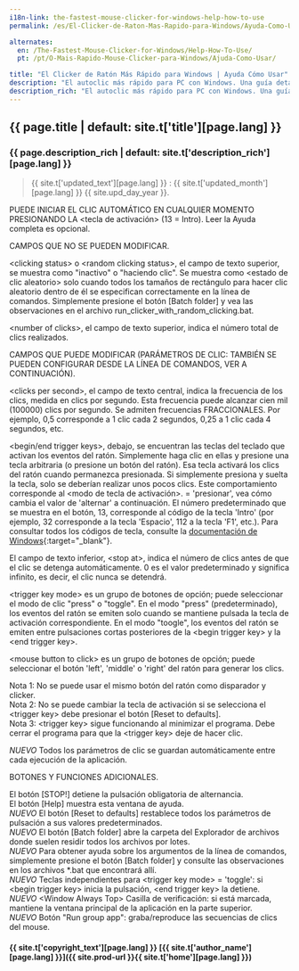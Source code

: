 ```yaml
---
i18n-link: the-fastest-mouse-clicker-for-windows-help-how-to-use
permalink: /es/El-Clicker-de-Raton-Mas-Rapido-para-Windows/Ayuda-Como-Usar/

alternates:
  en: /The-Fastest-Mouse-Clicker-for-Windows/Help-How-To-Use/
  pt: /pt/O-Mais-Rapido-Mouse-Clicker-para-Windows/Ajuda-Como-Usar/

title: "El Clicker de Ratón Más Rápido para Windows | Ayuda Cómo Usar"
description: "El autoclic más rápido para PC con Windows. Una guía detallada sobre cómo utilizar la aplicación en sus actividades diarias con la mayor eficiencia"
description_rich: "El autoclic más rápido para PC con Windows. Una guía detallada sobre cómo utilizar la aplicación en sus actividades diarias con la mayor eficiencia"
---
```


## {{ page.title | default: site.t['title'][page.lang] }}

### {{ page.description_rich | default: site.t['description_rich'][page.lang] }}

> {{ site.t['updated_text'][page.lang] }} : {{ site.t['updated_month'][page.lang] }} {{ site.upd_day_year }}.

PUEDE INICIAR EL CLIC AUTOMÁTICO EN CUALQUIER MOMENTO PRESIONANDO LA <tecla de activación> (13 = Intro). Leer la Ayuda completa es opcional.

CAMPOS QUE NO SE PUEDEN MODIFICAR.

&lt;clicking status&gt; o &lt;random clicking status&gt;, el campo de texto superior, se muestra como "inactivo" o "haciendo clic".
Se muestra como &lt;estado de clic aleatorio&gt; solo cuando todos los tamaños de rectángulo para hacer clic aleatorio dentro de él se especifican correctamente en la línea de comandos.
Simplemente presione el botón \[Batch folder\] y vea las observaciones en el archivo run_clicker_with_random_clicking.bat.

&lt;number of clicks&gt;, el campo de texto superior, indica el número total de clics realizados.

CAMPOS QUE PUEDE MODIFICAR (PARÁMETROS DE CLIC: TAMBIÉN SE PUEDEN CONFIGURAR DESDE LA LÍNEA DE COMANDOS, VER A CONTINUACIÓN).

&lt;clicks per second&gt;, el campo de texto central, indica la frecuencia de los clics, medida en clics por segundo.
Esta frecuencia puede alcanzar cien mil (100000) clics por segundo.
Se admiten frecuencias FRACCIONALES. Por ejemplo, 0,5 corresponde a 1 clic cada 2 segundos, 0,25 a 1 clic cada 4 segundos, etc.

&lt;begin/end trigger keys&gt;, debajo, se encuentran las teclas del teclado que activan los eventos del ratón. Simplemente haga clic en ellas y presione una tecla arbitraria (o presione un botón del ratón).
Esa tecla activará los clics del ratón cuando permanezca presionada. Si simplemente presiona y suelta la tecla, solo se deberían realizar unos pocos clics.
Este comportamiento corresponde al &lt;modo de tecla de activación&gt;. = 'presionar', vea cómo cambia el valor de 'alternar' a continuación.
El número predeterminado que se muestra en el botón, 13, corresponde al código de la tecla 'Intro' (por ejemplo, 32 corresponde a la tecla 'Espacio', 112 a la tecla 'F1', etc.).
Para consultar todos los códigos de tecla, consulte la [documentación de Windows](https://docs.microsoft.com/en-us/windows/win32/inputdev/virtual-key-codes){:target="_blank"}.

El campo de texto inferior, &lt;stop at&gt;, indica el número de clics antes de que el clic se detenga automáticamente.
0 es el valor predeterminado y significa infinito, es decir, el clic nunca se detendrá.

&lt;trigger key mode&gt; es un grupo de botones de opción; puede seleccionar el modo de clic "press" o "toggle".
En el modo "press" (predeterminado), los eventos del ratón se emiten solo cuando se mantiene pulsada la tecla de activación correspondiente.
En el modo "toogle", los eventos del ratón se emiten entre pulsaciones cortas posteriores de la &lt;begin trigger key&gt; y la &lt;end trigger key&gt;.

&lt;mouse button to click&gt; es un grupo de botones de opción; puede seleccionar el botón 'left', 'middle' o 'right' del ratón para generar los clics.

Nota 1: No se puede usar el mismo botón del ratón como disparador y clicker.
<br/>Nota 2: No se puede cambiar la tecla de activación si se selecciona el &lt;trigger key&gt; debe presionar el botón \[Reset to defaults\].
<br/>Nota 3: &lt;trigger key&gt; sigue funcionando al minimizar el programa. Debe cerrar el programa para que la &lt;trigger key&gt; deje de hacer clic.

*NUEVO* Todos los parámetros de clic se guardan automáticamente entre cada ejecución de la aplicación.

BOTONES Y FUNCIONES ADICIONALES.

El botón \[STOP!\] detiene la pulsación obligatoria de alternancia.
<br/>El botón \[Help\] muestra esta ventana de ayuda.
<br/>*NUEVO* El botón \[Reset to defaults\] restablece todos los parámetros de pulsación a sus valores predeterminados.
<br/>*NUEVO* El botón \[Batch folder\] abre la carpeta del Explorador de archivos donde suelen residir todos los archivos por lotes.
<br/>*NUEVO* Para obtener ayuda sobre los argumentos de la línea de comandos, simplemente presione el botón \[Batch folder\] y consulte las observaciones en los archivos \*.bat que encontrará allí.
<br/>*NUEVO* Teclas independientes para &lt;trigger key mode&gt; = 'toggle': si &lt;begin trigger key&gt; inicia la pulsación, &lt;end trigger key&gt; la detiene.
<br/>*NUEVO* &lt;Window Always Top&gt; Casilla de verificación: si está marcada, mantiene la ventana principal de la aplicación en la parte superior.
<br/>*NUEVO* Botón "Run group app": graba/reproduce las secuencias de clics del mouse.

#### {{ site.t['copyright_text'][page.lang] }} [{{ site.t['author_name'][page.lang] }}]({{ site.prod-url }}{{ site.t['home'][page.lang] }})
